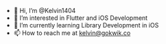 - 👋 Hi, I’m @Kelvin1404
- 👀 I’m interested in Flutter and iOS Development
- 🌱 I’m currently learning Library Development in iOS
- 📫 How to reach me at kelvin@gokwik.co 

<!---
Kelvin1404/Kelvin1404 is a ✨ special ✨ repository because its `README.md` (this file) appears on your GitHub profile.
You can click the Preview link to take a look at your changes.
--->

